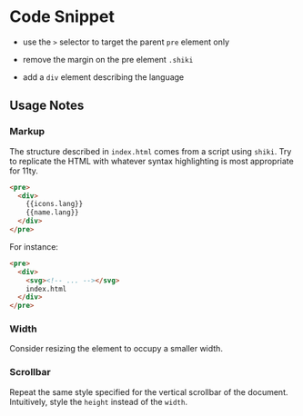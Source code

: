 # Code Snippet

- use the `>` selector to target the parent `pre` element only

- remove the margin on the pre element `.shiki`

- add a `div` element describing the language

## Usage Notes

### Markup

The structure described in `index.html` comes from a script using `shiki`. Try to replicate the HTML with whatever syntax highlighting is most appropriate for 11ty.

```html
<pre>
  <div>
    {{icons.lang}}
    {{name.lang}}
  </div>
</pre>
```

For instance:

```html
<pre>
  <div>
    <svg><!-- ... --></svg>
    index.html
  </div>
</pre>
```

### Width

Consider resizing the element to occupy a smaller width.

### Scrollbar

Repeat the same style specified for the vertical scrollbar of the document. Intuitively, style the `height` instead of the `width`.
